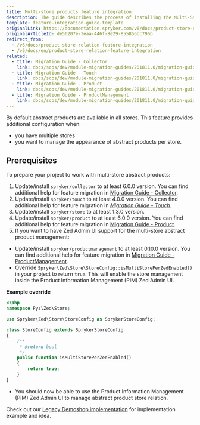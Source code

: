 ```yaml
---
title: Multi-store products feature integration
description: The guide describes the process of installing the Multi-Store Products into your project.
template: feature-integration-guide-template
originalLink: https://documentation.spryker.com/v6/docs/product-store-relation-feature-integration
originalArticleId: de56207e-3eaa-446f-8e29-855856bc796b
redirect_from:
  - /v6/docs/product-store-relation-feature-integration
  - /v6/docs/en/product-store-relation-feature-integration
related:
  - title: Migration Guide - Collector
    link: docs/scos/dev/module-migration-guides/201811.0/migration-guide-collector.html
  - title: Migration Guide - Touch
    link: docs/scos/dev/module-migration-guides/201811.0/migration-guide-touch.html
  - title: Migration Guide - Product
    link: docs/scos/dev/module-migration-guides/201811.0/migration-guide-product.html
  - title: Migration Guide - ProductManagement
    link: docs/scos/dev/module-migration-guides/201811.0/migration-guide-productmanagement.html
---
```


By default abstract products are available in all stores. This feature provides additional configuration when:

* you have multiple stores
* you want to manage the appearance of abstract products per store.

## Prerequisites
To prepare your project to work with multi-store abstract products:

1. Update/install `spryker/collector` to at least 6.0.0 version. You can find additional help for feature migration in [Migration Guide - Collector](/docs/scos/dev/module-migration-guides/{{page.version}}/migration-guide-collector.html).
2. Update/install `spryker/touch` to at least 4.0.0 version. You can find additional help for feature migration in [_Migration Guide - Touch_](/docs/scos/dev/module-migration-guides/{{page.version}}/migration-guide-touch.html).
3. Update/install `spryker/store` to at least 1.3.0 version.
4. Update/install `spryker/product` to at least 6.0.0 version. You can find additional help for feature migration in [Migration Guide - Product](/docs/scos/dev/module-migration-guides/{{page.version}}/migration-guide-product.html).
5. If you want to have Zed Admin UI support for the multi-store abstract product management:
* Update/install `spryker/productmanagement` to at least 0.10.0 version. You can find additional help for feature migration in [Migration Guide - ProductManagement](/docs/scos/dev/module-migration-guides/{{page.version}}/migration-guide-productmanagement.html).
* Override `Spryker\Zed\Store\StoreConfig::isMultiStorePerZedEnabled()` in your project to return `true`. This will enable the store management inside the Product Information Management (PIM) Zed Admin UI.

**Example override**


```php
<?php
namespace Pyz\Zed\Store;

use Spryker\Zed\Store\StoreConfig as SprykerStoreConfig;

class StoreConfig extends SprykerStoreConfig
{
    /**
     * @return bool
     */
    public function isMultiStorePerZedEnabled()
    {
        return true;
    }
}
```

* You should now be able to use the Product Information Management (PIM) Zed Admin UI to manage abstract product store relation.

Check out our [Legacy Demoshop implementation](https://github.com/spryker/demoshop) for implementation example and idea.
 
